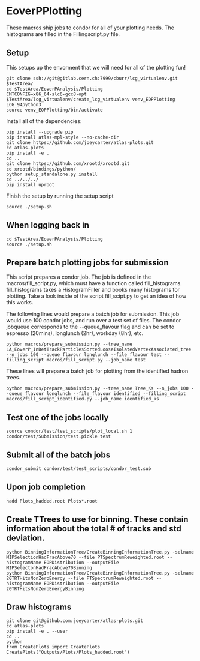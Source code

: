 # EoverPPlotting

These macros ship jobs to condor for all of your plotting needs. The histograms are filled in the Fillingscript.py file.

## Setup
This setups up the envorment that we will need for all of the plotting fun!
```
git clone ssh://git@gitlab.cern.ch:7999/cburr/lcg_virtualenv.git $TestArea/
cd $TestArea/EoverPAnalysis/Plotting
CMTCONFIG=x86_64-slc6-gcc8-opt $TestArea/lcg_virtualenv/create_lcg_virtualenv venv_EOPPlotting LCG_94python3
source venv_EOPPlotting/bin/activate
```

Install all of the dependencies:
```
pip install --upgrade pip
pip install atlas-mpl-style --no-cache-dir
git clone https://github.com/joeycarter/atlas-plots.git
cd atlas-plots
pip install -e .
cd ..
git clone https://github.com/xrootd/xrootd.git
cd xrootd/bindings/python/
python setup_standalone.py install
cd ../../../
pip install uproot
```

Finish the setup by running the setup script
```
source ./setup.sh
```

## When logging back in
```
cd $TestArea/EoverPAnalysis/Plotting
source ./setup.sh
```

## Prepare batch plotting jobs for submission
This script prepares a condor job. The job is defined in the macros/fill_script.py, which must have a function called fill_histograms. fill_histograms takes a HistogramFiller and books many histograms for plotting. Take a look inside of the script fill_scipt.py to get an idea of how this works.

The following lines would prepare a batch job for submission. This job would use 100 condor jobs, and run over a test set of files. The condor jobqueue corresponds to the --queue_flavour flag and can be set to espresso (20mins), longlunch (2hr), workday (8hr), etc.
```
python macros/prepare_submission.py --tree_name LA_EoverP_InDetTrackParticlesSortedLooseIsolatedVertexAssociated_tree --n_jobs 100 --queue_flavour longlunch --file_flavour test --filling_script macros/fill_script.py --job_name test
```

These lines will prepare a batch job for plotting from the identified hadron trees. 
```
python macros/prepare_submission.py --tree_name Tree_Ks --n_jobs 100 --queue_flavour longlunch --file_flavour identified --filling_script macros/fill_script_identified.py --job_name identified_ks
```


## Test one of the jobs locally
```
source condor/test/test_scripts/plot_local.sh 1 condor/test/Submission/test.pickle test
```

## Submit all of the batch jobs
```
condor_submit condor/test/test_scripts/condor_test.sub
```

## Upon job completion
```
hadd Plots_hadded.root Plots*.root
```

## Create TTrees to use for binning. These contain information about the total # of tracks and std deviation.
```
python BinningInformationTree/CreateBinningInformationTree.py -selname MIPSelectionHadFracAbove70 --file PTSpectrumReweighted.root --histogramName EOPDistribution --outputFile MIPSelectonHadFracAbove70Binning
python BinningInformationTree/CreateBinningInformationTree.py -selname 20TRTHitsNonZeroEnergy --file PTSpectrumReweighted.root --histogramName EOPDistribution --outputFile 20TRTHitsNonZeroEnergyBinning
```

## Draw histograms
```
git clone git@github.com:joeycarter/atlas-plots.git
cd atlas-plots
pip install -e . --user
cd ..
python
from CreatePlots import CreatePlots
CreatePlots("Outputs/Plots/Plots_hadded.root")
```

